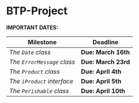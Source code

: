 # BTP-Project

**IMPORTANT DATES:**

| Milestone                  | Deadline             |
| -------------------------- |--------------------- |
| *The `Date` class*         | **Due: March 16th**  |
| *The `ErrorMessage` class* | **Due: March 23rd**  |
| *The `Product` class*      | **Due: April  4th**  |
| *The `iProduct` interface* | **Due: April  5th**  | 
| *The `Perishable` class*   | **Due: April 10th**  |
